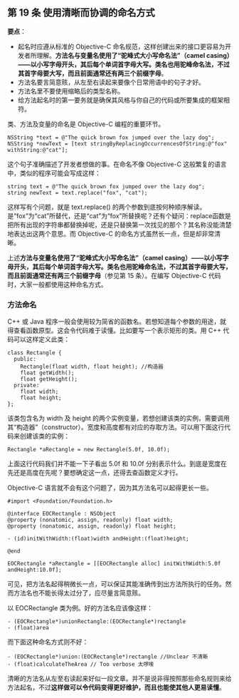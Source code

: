 ## 第 19 条 使用清晰而协调的命名方式

**要点**：

* 起名时应遵从标准的 Objective-C 命名规范，这样创建出来的接口更容易为开发者所理解。**方法名与变量名使用了“驼峰式大小写命名法”（camel casing）——以小写字母开头，其后每个单词首字母大写。类名也用驼峰命名法，不过其首字母要大写，而且前面通常还有两三个前缀字母**。
* 方法名要言简意赅，从左至右读起来要像个日常用语中的句子才好。
* 方法名里不要使用缩略后的类型名称。
* 给方法起名时的第一要务就是确保其风格与你自己的代码或所要集成的框架相符。

类、方法及变量的命名是 Objective-C 编程的重要环节。

```
NSString *text = @"The quick brown fox jumped over the lazy dog";
NSString *newText = [text stringByReplacingOccurrencesOfString:@"fox" withString:@"cat"];
```

这个句子准确描述了开发者想做的事。在命名不像 Objective-C 这般繁复的语言中，类似的程序可能会写成这样：

```
string text = @"The quick brown fox jumped over the lazy dog";
string newText = text.replace("fox", "cat"); 
```

这样写有个问题，就是 text.replace() 的两个参数到底按何种顺序解读。是“fox”为“cat”所替代，还是“cat”为“fox”所替换呢？还有个疑问：replace函数是把所有出现的字符串都替换掉呢，还是只替换第一次找见的那个？其名称没能清楚地表达出这两个意思。而 Objective-C 的命名方式虽然长一点，但是却非常清晰。

上述**方法与变量名使用了“驼峰式大小写命名法”（camel casing）——以小写字母开头，其后每个单词首字母大写。类名也用驼峰命名法，不过其首字母要大写，而且前面通常还有两三个前缀字母**（参见第 15 条）。在编写 Objective-C 代码时，大家一般都使用这种命名方式。

### 方法命名

C++ 或 Java 程序一般会使用较为简省的函数名。若想知道每个参数的用途，就得查看函数原型。这会令代码难于读懂。比如要写一个表示矩形的类。用 C++ 代码可以这样定义此类：

```
class Rectangle {
  public:
    Rectangle(float width, float height); //构造器
    float getWidth();
    float getHeight();
  private:
    float width;
    float height;
};
```

该类包含名为 width 及 height 的两个实例变量，若想创建该类的实例，需要调用其“构造器”（constructor）。宽度和高度都有对应的存取方法。可以用下面这行代码来创建该类的实例：

```
Rectangle *aRectangle = new Rectangle(5.0f, 10.0f);
```

上面这行代码我们并不能一下子看出 5.0f 和 10.0f 分别表示什么。到底是宽度在先还是高度在先呢？要想确定这一点，还得去查函数定义才行。

Objective-C 语言就不会有这个问题了，因为其方法名可以起得更长一些。

```
#import <Foundation/Foundation.h>

@interface EOCRectangle : NSObject
@property (nonatomic, assign, readonly) float width;
@property (nonatomic, assign, readonly) float height;

- (id)initWithWidth:(float)width andHeight:(float)height;

@end
```

```
EOCRectangle *aRectangle = [[EOCRectangle alloc] initWithWidth:5.0f andHeight:10.0f];
```

可见，把方法名起得稍微长一点，可以保证其能准确传到出方法所执行的任务。然而方法名也不能长得太过分了，应尽量言简意赅。

以 EOCRectangle 类为例。好的方法名应该像这样：

```
- (EOCRectangle*)unionRectangle:(EOCRectangle*)rectangle
- (float)area
```

而下面这种命名方式则不好：

```
- (EOCRectangle*)union:(EOCRectangle*)rectangle //Unclear 不清晰
- (float)calculateTheArea // Too verbose 太啰嗦
```


清晰的方法名从左至右读起来好似一段文章。并不是说非得按照那些命名规则来给方法起名，不过**这样做可以令代码变得更好维护，而且也能使其他人更易读懂**。



